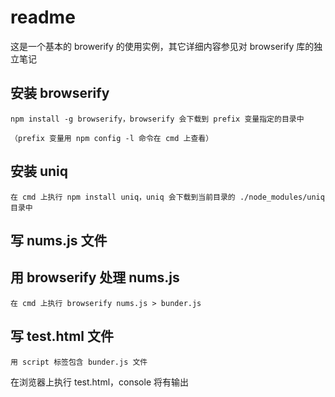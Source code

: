 # readme

这是一个基本的 browerify 的使用实例，其它详细内容参见对 browserify 库的独立笔记

## 安装 browserify

	npm install -g browserify，browserify 会下载到 prefix 变量指定的目录中

	（prefix 变量用 npm config -l 命令在 cmd 上查看）

## 安装 uniq

	在 cmd 上执行 npm install uniq，uniq 会下载到当前目录的 ./node_modules/uniq 目录中

## 写 nums.js 文件

## 用 browserify 处理 nums.js 
	
	在 cmd 上执行 browserify nums.js > bunder.js

## 写 test.html 文件

	用 script 标签包含 bunder.js 文件

在浏览器上执行 test.html，console 将有输出

